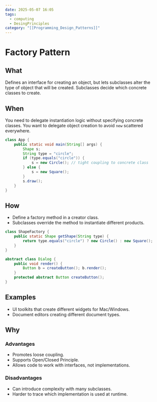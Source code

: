 ```yaml
---
date: 2025-05-07 16:05
tags:
  - computing
  - DesingPrinciples
category: "[[Programming_Design_Patterns]]"
---
```

# Factory Pattern
## What
Defines an interface for creating an object, but lets subclasses alter the type of object that will be created.
Subclasses decide which concrete classes to create.
## When
You need to delegate instantiation logic without specifying concrete classes.
You want to delegate object creation to avoid `new` scattered everywhere.
```java 
class App {
    public static void main(String[] args) {
        Shape s;
        String type = "circle";
        if (type.equals("circle")) {
            s = new Circle(); // tight coupling to concrete class
        } else {
            s = new Square();
        }
        s.draw();
    }
}

```
## How
- Define a factory method in a creator class.
- Subclasses override the method to instantiate different products.
```java title:SimpleFactory
class ShapeFactory {
    public static Shape getShape(String type) {
        return type.equals("circle") ? new Circle() : new Square();
    }
}
```
```java title:Factory
abstract class Dialog {
    public void render() {
        Button b = createButton(); b.render();
    }
    protected abstract Button createButton();
}
```
## Examples
- UI toolkits that create different widgets for Mac/Windows.
- Document editors creating different document types.
## Why
### Advantages
- Promotes loose coupling.
- Supports Open/Closed Principle.
- Allows code to work with interfaces, not implementations.
### Disadvantages
- Can introduce complexity with many subclasses.
- Harder to trace which implementation is used at runtime.